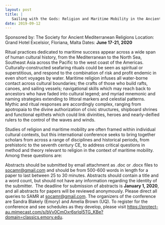 ```yaml
---
layout: post
title: |
   Sailing with the Gods: Religion and Maritime Mobility in the Ancient World
date: 2019-09-12
---
```


Sponsored by: The Society for Ancient Mediterranean
Religions
Location: Grand Hotel Excelsior, Floriana,
Malta
Dates: **June 17-21, 2020**

Ritual practices
dedicated to maritime success appear across a wide span of human
cultural history, from the Mediterranean to the North Sea, Southeast
Asia across the Pacific to the west coast of the Americas.
Culturally-constructed seafaring rituals could be seen as spiritual or
superstitious, and respond to the combination of risk and profit endemic
in even short voyages by water. Maritime religion infuses all
water-borne contact across cultural boundaries; the crafts of those who
build rafts, canoes, and sailing vessels; navigational skills which may
reach back to ancestors who have faded into cultural legend; and myriad
mnemonic and naming strategies extending to littoral markers and
celestial patterns. Mythic and ritual responses are accordingly complex,
ranging from apotropaia to the divine authorization of civic structures,
shipboard shrines and functional epithets which could link divinities,
heroes and nearly-deified rulers to the control of the waves and
winds.

Studies of religion and maritime mobility are often
framed within individual cultural contexts, but this international
conference seeks to bring together scholars from across a range of
disciplines and historical periods, from prehistoric to the seventh
century CE, to address critical questions in method and theory relevant
to religion in the context of maritime mobility. Among these questions
are:



























Abstracts should be submitted by email attachment as .doc or .docx
files to <socamr@gmail.com> and should be from 500-600 words in length
for a paper to last between 25 to 30 minutes. Abstracts should contain a
title and a word count, but should not have any information regarding
the identity of the submitter.  The deadline for submission of abstracts
is **January 1, 2020**, and all abstracts for papers will be reviewed
anonymously. Please direct all queries to SAMR at <socamr@gmail.com>.
The organizers of the conference are Sandra Blakely (Emory) and Amelia
Brown (UQ). To register for the conference and see schedules as they
develop, please visit
<https://protect-au.mimecast.com/s/bVv0CmOxr6srlql5TG_KBe?domain=classics.emory.edu>.
